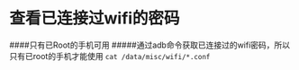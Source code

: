 # 查看已连接过wifi的密码
####只有已Root的手机可用
#####通过adb命令获取已连接过的wifi密码，所以只有已root的手机才能使用
`cat /data/misc/wifi/*.conf`
